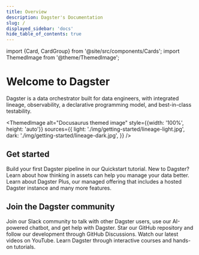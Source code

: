 ```yaml
---
title: Overview
description: Dagster's Documentation
slug: /
displayed_sidebar: 'docs'
hide_table_of_contents: true
---
```


import {Card, CardGroup} from '@site/src/components/Cards';
import ThemedImage from '@theme/ThemedImage';

# Welcome to Dagster

Dagster is a data orchestrator built for data engineers, with integrated lineage, observability, a declarative programming model, and best-in-class testability.

<CodeExample
  path="docs_snippets/docs_snippets/getting-started/hello-world.py"
  language="python"
  title="defs/assets.py"
/>
<ThemedImage
  alt="Docusaurus themed image"
  style={{width: '100%', height: 'auto'}}
  sources={{
    light: './img/getting-started/lineage-light.jpg',
    dark: './img/getting-started/lineage-dark.jpg',
  }}
/>

## Get started

<CardGroup cols={3}>
  <Card title="Quickstart" href="/getting-started/quickstart" imagePath="./img/getting-started/icon-start.svg">
    Build your first Dagster pipeline in our Quickstart tutorial.
  </Card>
  <Card title="Thinking in Assets" href="/guides/build/assets" imagePath="./img/getting-started/icon-assets.svg">
    New to Dagster? Learn about how thinking in assets can help you manage your data better.
  </Card>
  <Card title="Dagster Plus" href="/deployment/dagster-plus" imagePath="./img/getting-started/icon-plus.svg">
    Learn about Dagster Plus, our managed offering that includes a hosted Dagster instance and many more features.
  </Card>
</CardGroup>

## Join the Dagster community

<CardGroup cols={4}>
  <Card title="Slack" href="https://dagster.io/slack" imagePath="./img/getting-started/icon-slack.svg">
    Join our Slack community to talk with other Dagster users, use our AI-powered chatbot, and get help with Dagster.
  </Card>
  <Card title="GitHub" href="https://github.com/dagster-io/dagster" imagePath="./img/getting-started/icon-github.svg">
    Star our GitHub repository and follow our development through GitHub Discussions.
  </Card>
  <Card title="Youtube" href="https://www.youtube.com/@dagsterio" imagePath="./img/getting-started/icon-youtube.svg">
    Watch our latest videos on YouTube.
  </Card>
  <Card
    title="Dagster University"
    href="https://courses.dagster.io"
    imagePath="./img/getting-started/icon-education.svg">
    Learn Dagster through interactive courses and hands-on tutorials.
  </Card>
</CardGroup>
